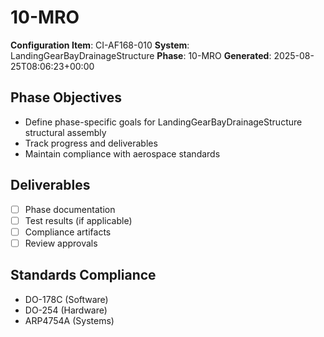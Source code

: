 # 10-MRO

**Configuration Item**: CI-AF168-010
**System**: LandingGearBayDrainageStructure
**Phase**: 10-MRO
**Generated**: 2025-08-25T08:06:23+00:00

## Phase Objectives
- Define phase-specific goals for LandingGearBayDrainageStructure structural assembly
- Track progress and deliverables
- Maintain compliance with aerospace standards

## Deliverables
- [ ] Phase documentation
- [ ] Test results (if applicable)
- [ ] Compliance artifacts
- [ ] Review approvals

## Standards Compliance
- DO-178C (Software)
- DO-254 (Hardware)
- ARP4754A (Systems)

